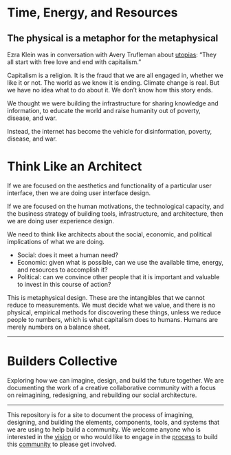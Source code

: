 # Time, Energy, and Resources

## The physical is a metaphor for the metaphysical

Ezra Klein was in conversation with Avery Trufleman about [utopias](https://www.stitcher.com/podcast/vox/the-ezra-klein-show/e/62084054): “They all start with free love and end with capitalism.”

Capitalism is a religion. It is the fraud that we are all engaged in, whether we like it or not. The world as we know it is ending. Climate change is real. But we have no idea what to do about it. We don’t know how this story ends.

We thought we were building the infrastructure for sharing knowledge and information, to educate the world and raise humanity out of poverty, disease, and war.

Instead, the internet has become the vehicle for disinformation, poverty, disease, and war.

# Think Like an Architect

If we are focused on the aesthetics and functionality of a particular user interface, then we are doing user interface design.

If we are focused on the human motivations, the technological capacity, and the business strategy of building tools, infrastructure, and architecture, then we are doing user experience design.

We need to think like architects about the social, economic, and political implications of what we are doing.

- Social: does it meet a human need?
- Economic: given what is possible, can we use the available time, energy, and resources to accomplish it?
- Political: can we convince other people that it is important and valuable to invest in this course of action?

This is metaphysical design. These are the intangibles that we cannot reduce to measurements. We must decide what we value, and there is no physical, empirical methods for discovering these things, unless we reduce people to numbers, which is what capitalism does to humans. Humans are merely numbers on a balance sheet.

---

# Builders Collective

Exploring how we can imagine, design, and build the future together. We are documenting the work of a creative collaborative community with a focus on reimagining, redesigning, and rebuilding our social architecture.

---

This repository is for a site to document the process of imagining, designing, and building the elements, components, tools, and systems that we are using to help build a community. We welcome anyone who is interested in the [vision](http://docs.bldrs.co/vision/) or who would like to engage in the [process](http://docs.bldrs.co/process/) to build this [community](http://docs.bldrs.co/community) to please get involved.
